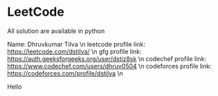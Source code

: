 # LeetCode
All solution are available in python

Name: Dhruvkumar Tilva
\n
leetcode profile link: https://leetcode.com/dstilva/
\n
gfg profile link: https://auth.geeksforgeeks.org/user/dstiz8sk
\n
codechef profile link: https://www.codechef.com/users/dhruv0504
\n
codeforces profile link: https://codeforces.com/profile/dstilva
\n

Hello